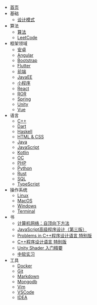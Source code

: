* [首页](/)
* 基础
  * [设计模式](/basic/design-pattern)
* 算法
  * [算法](/algo/algorithm)
  * [LeetCode](/algo/leetcode)
* 框架领域
  * [安卓](/frame/android)
  * [Angular](/frame/angular)
  * [Bootstrap](/frame/bootstrap)
  * [Flutter](/frame/flutter)
  * [前端](/frame/front)
  * [JavaEE](/frame/javaee)
  * [小程序](/frame/mini-program)
  * [React](/frame/react)
  * [ROR](/frame/ror)
  * [Spring](/frame/spring)
  * [Unity](/frame/unity)
  * [Vue](/frame/vue)
* 语言
  * [C++](/lang/cpp)
  * [Dart](/lang/dart)
  * [Haskell](/lang/haskell)
  * [HTML & CSS](/lang/html-css)
  * [Java](/lang/java)
  * [JavaScript](/lang/js)
  * [Kotlin](/lang/kotlin)
  * [OC](/lang/oc)
  * [PHP](/lang/php)
  * [Python](/lang/python)
  * [Rust](/lang/rust)
  * [SQL](/lang/sql)
  * [TypeScript](/lang/ts)
* 操作系统
  * [Linux](/os/linux)
  * [MacOS](/os/macos)
  * [Windows](/os/windows)
  * [Terminal](/os/terminal)
* 书
  * [计算机网络：自顶向下方法](/books/computer-network-top-down)
  * [JavaScript高级程序设计（第三版）](/books/pro-js4web-dev)
  * [Problems in C++程序设计语言 特别版](/books/problems-in-cpp)
  * [C++程序设计语言 特别版](/books/the-cpp-programming-lang)
  * [Unity Shader 入门精要](/books/unity-shader-rmjy)
  * [中软实习](/books/zrsx)
* 工具
  * [Docker](/tools/docker)
  * [Git](/tools/git)
  * [Markdown](/tools/markdown)
  * [Mongodb](/tools/mongodb)
  * [Vim](/tools/vim)
  * [VSCode](/tools/vscode)
  * [IDEA](/tools/idea)